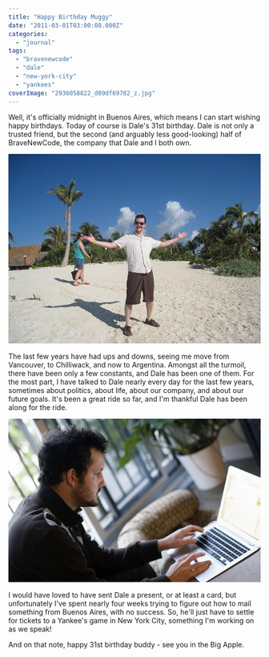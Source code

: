 ```yaml
---
title: "Happy Birthday Muggy"
date: "2011-03-01T03:00:08.000Z"
categories: 
  - "journal"
tags: 
  - "bravenewcode"
  - "dale"
  - "new-york-city"
  - "yankees"
coverImage: "2936058822_d09df69782_z.jpg"
---
```


Well, it's officially midnight in Buenos Aires, which means I can start wishing happy birthdays. Today of course is Dale's 31st birthday. Dale is not only a trusted friend, but the second (and arguably less good-looking) half of BraveNewCode, the company that Dale and I both own.

[![](images/3376800515_fe7c69f53a_z.jpg "Dale")](http://www.migratorynerd.com/wordpress/wp-content/uploads/2011/02/3376800515_fe7c69f53a_z.jpg)

The last few years have had ups and downs, seeing me move from Vancouver, to Chilliwack, and now to Argentina. Amongst all the turmoil, there have been only a few constants, and Dale has been one of them. For the most part, I have talked to Dale nearly every day for the last few years, sometimes about politics, about life, about our company, and about our future goals. It's been a great ride so far, and I'm thankful Dale has been along for the ride.

[![](images/2936058822_d09df69782_z.jpg "2936058822_d09df69782_z")](http://www.migratorynerd.com/wordpress/wp-content/uploads/2011/02/2936058822_d09df69782_z.jpg)

I would have loved to have sent Dale a present, or at least a card, but unfortunately I've spent nearly four weeks trying to figure out how to mail something from Buenos Aires, with no success. So, he'll just have to settle for tickets to a Yankee's game in New York City, something I'm working on as we speak!

And on that note, happy 31st birthday buddy - see you in the Big Apple.
